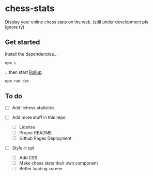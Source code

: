 # chess-stats

Display your online chess stats on the web.
(still under development pls ignore ty)

## Get started

Install the dependencies...

```bash
npm i
```

...then start [Rollup](https://rollupjs.org):

```bash
npm run dev
```

## To do

- [ ] Add lichess statistics

- [ ] Add more stuff in this repo

  - [ ] License
  - [ ] Proper README
  - [ ] Github Pages Deployment

- [ ] Style-it up!

  - [ ] Add CSS
  - [ ] Make chess stats their own component
  - [ ] Better loading screen
